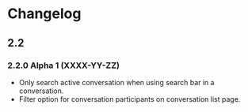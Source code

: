 # Changelog

## 2.2

### 2.2.0 Alpha 1 (XXXX-YY-ZZ)

* Only search active conversation when using search bar in a conversation.
* Filter option for conversation participants on conversation list page.
